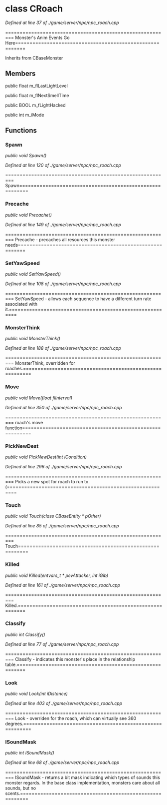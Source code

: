 # class CRoach

*Defined at line 37 of ./game/server/npc/npc_roach.cpp*

========================================================= Monster's Anim Events Go Here=========================================================



Inherits from CBaseMonster



## Members

public float m_flLastLightLevel

public float m_flNextSmellTime

public BOOL m_fLightHacked

public int m_iMode



## Functions

### Spawn

*public void Spawn()*

*Defined at line 120 of ./game/server/npc/npc_roach.cpp*

========================================================= Spawn=========================================================

### Precache

*public void Precache()*

*Defined at line 149 of ./game/server/npc/npc_roach.cpp*

========================================================= Precache - precaches all resources this monster needs=========================================================

### SetYawSpeed

*public void SetYawSpeed()*

*Defined at line 108 of ./game/server/npc/npc_roach.cpp*

========================================================= SetYawSpeed - allows each sequence to have a different turn rate associated with it.=========================================================

### MonsterThink

*public void MonsterThink()*

*Defined at line 188 of ./game/server/npc/npc_roach.cpp*

========================================================= MonsterThink, overridden for roaches.=========================================================

### Move

*public void Move(float flInterval)*

*Defined at line 350 of ./game/server/npc/npc_roach.cpp*

========================================================= roach's move function=========================================================

### PickNewDest

*public void PickNewDest(int iCondition)*

*Defined at line 296 of ./game/server/npc/npc_roach.cpp*

========================================================= Picks a new spot for roach to run to.(=========================================================

### Touch

*public void Touch(class CBaseEntity * pOther)*

*Defined at line 85 of ./game/server/npc/npc_roach.cpp*

========================================================= Touch=========================================================

### Killed

*public void Killed(entvars_t * pevAttacker, int iGib)*

*Defined at line 161 of ./game/server/npc/npc_roach.cpp*

========================================================= Killed.=========================================================

### Classify

*public int Classify()*

*Defined at line 77 of ./game/server/npc/npc_roach.cpp*

========================================================= Classify - indicates this monster's place in the  relationship table.=========================================================

### Look

*public void Look(int iDistance)*

*Defined at line 403 of ./game/server/npc/npc_roach.cpp*

========================================================= Look - overriden for the roach, which can virtually see  360 degrees.=========================================================

### ISoundMask

*public int ISoundMask()*

*Defined at line 68 of ./game/server/npc/npc_roach.cpp*

========================================================= ISoundMask - returns a bit mask indicating which types of sounds this monster regards. In the base class implementation, monsters care about all sounds, but no scents.=========================================================



